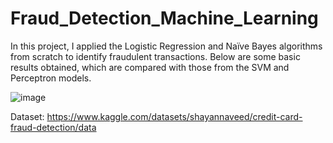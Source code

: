 # Fraud_Detection_Machine_Learning
In this project, I applied the Logistic Regression and Naïve Bayes algorithms from scratch to identify fraudulent transactions. Below are some basic results obtained, which are compared with those from the SVM and Perceptron models.

![image](https://github.com/ferdisteyn/Fraud_Detection_Machine_Learning/assets/86238321/28e8d33c-4ac4-4300-886a-6da63241c258)

Dataset: https://www.kaggle.com/datasets/shayannaveed/credit-card-fraud-detection/data
